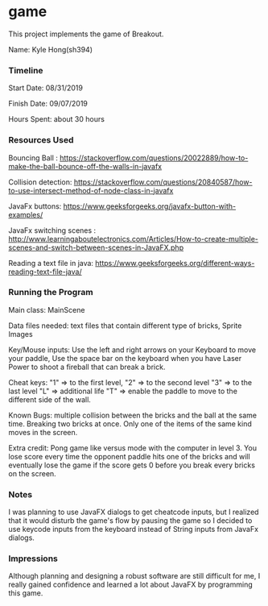 game
====

This project implements the game of Breakout.

Name: Kyle Hong(sh394)

### Timeline

Start Date: 08/31/2019

Finish Date: 09/07/2019

Hours Spent: about 30 hours

### Resources Used
Bouncing Ball : https://stackoverflow.com/questions/20022889/how-to-make-the-ball-bounce-off-the-walls-in-javafx

Collision detection: https://stackoverflow.com/questions/20840587/how-to-use-intersect-method-of-node-class-in-javafx

JavaFx buttons: https://www.geeksforgeeks.org/javafx-button-with-examples/

JavaFx switching scenes : http://www.learningaboutelectronics.com/Articles/How-to-create-multiple-scenes-and-switch-between-scenes-in-JavaFX.php

Reading a text file in java: https://www.geeksforgeeks.org/different-ways-reading-text-file-java/


### Running the Program

Main class: MainScene

Data files needed: text files that contain different type of bricks, Sprite Images

Key/Mouse inputs: 
Use the left and right arrows on your Keyboard to move your paddle, Use the space bar on the keyboard when you have Laser Power to shoot a fireball that can break a brick.

Cheat keys: "1" => to the first level, 
            "2" => to the second level
            "3" => to the last level
            "L" => additional life
            "T" => enable the paddle to move to the different side of the wall.        
                     
  

Known Bugs: multiple collision between the bricks and the ball at the same time. Breaking two bricks at once. Only one of the items of the same kind moves in the screen.

Extra credit: Pong game like versus mode with the computer in level 3. You lose score every time the opponent paddle hits one of the bricks and will eventually lose the game if the score gets 0 before you break every bricks on the screen.


### Notes
I was planning to use JavaFX dialogs to get cheatcode inputs, but I realized that it would disturb the game's flow by pausing the game so I decided to use keycode inputs from the keyboard instead of String inputs from JavaFx dialogs.


### Impressions
Although planning and designing a robust software are still difficult for me, I really gained confidence and learned a lot about JavaFX by programming this game.


